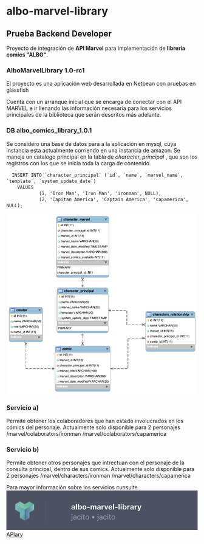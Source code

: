 # albo-marvel-library
## Prueba Backend Developer

Proyecto de integración de **API Marvel** para implementación de **librería comics "ALBO"**.

### AlboMarvelLibrary 1.0-rc1
  El proyecto es una aplicación web desarrollada en Netbean con pruebas en glassfish

  Cuenta con un arranque inicial que se encarga de conectar con el API MARVEL e ir llenando las información necesaria para los servicios principales de la biblioteca que serán descritos más adelante.

### DB **albo_comics_library_1.0.1**
  Se considero una base de datos para a la aplicación en mysql, cuya instancia esta actualmente corriendo en una instancia de amazon.
  Se maneja un catalogo principal en la tabla de *character_principal* , que son los registros con los que se inicia toda la carga de contenido.
  
  ```
    INSERT INTO `character_principal` (`id`, `name`, `marvel_name`, `template`, `system_update_date`)
      VALUES
	          (1, 'Iron Man', 'Iron Man', 'ironman', NULL),
	          (2, 'Capitan America', 'Captain America', 'capamerica', NULL);
   ```

  

![ER](https://raw.githubusercontent.com/jacito/albo-marvel-library/main/albo_comics_library.png)


### Servicio a)
  Permite obtener los colaboradores que han estado involucrados en los cómics del personaje.
  Actualmente solo disponible para 2 personajes
  /marvel/colaborators/ironman
  /marvel/colaborators/capamerica
  
### Servicio b)
  Permite obtener otros personajes que intrectuan con el personaje de la consulta principal, dentro de sus comics. 
  Actualmente solo disponible para 2 personajes
  /marvel/characters/ironman
  /marvel/characters/capamerica
  
  Para mayor información sobre los servicios cunsulte
  ![APIary](https://raw.githubusercontent.com/jacito/albo-marvel-library/main/Captura%20de%20Pantalla%202021-07-21%20a%20la(s)%2012.43.15.png)
  [APIary](https://jacito.docs.apiary.io/#)
  

  
